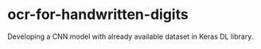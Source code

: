 # ocr-for-handwritten-digits
Developing a CNN model with already available dataset in Keras DL library.
